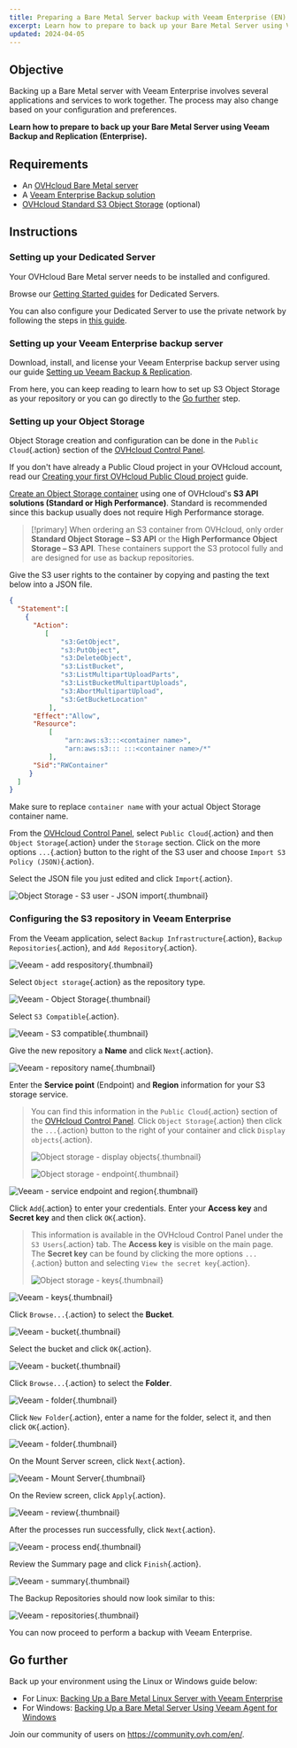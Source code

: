 ```yaml
---
title: Preparing a Bare Metal Server backup with Veeam Enterprise (EN)
excerpt: Learn how to prepare to back up your Bare Metal Server using Veeam Backup and Replication (Enterprise)
updated: 2024-04-05
---
```


## Objective

Backing up a Bare Metal server with Veeam Enterprise involves several applications and services to work together. The process may also change based on your configuration and preferences.

**Learn how to prepare to back up your Bare Metal Server using Veeam Backup and Replication (Enterprise).**

## Requirements

- An [OVHcloud Bare Metal server](https://www.ovhcloud.com/pt/bare-metal/)
- A [Veeam Enterprise Backup solution](https://www.ovhcloud.com/pt/storage-solutions/veeam-enterprise/)
- [OVHcloud Standard S3 Object Storage](https://www.ovhcloud.com/pt/public-cloud/object-storage/) (optional)

## Instructions

### Setting up your Dedicated Server

Your OVHcloud Bare Metal server needs to be installed and configured.

Browse our [Getting Started guides](bare-metal-cloud-dedicated-servers-getting-started1.) for Dedicated Servers.

You can also configure your Dedicated Server to use the private network by following the steps in [this guide](vrack_configuring_on_dedicated_server1.).

### Setting up your Veeam Enterprise backup server

Download, install, and license your Veeam Enterprise backup server using our guide [Setting up Veeam Backup & Replication](veeam_veeam_backup_replication1.).

From here, you can keep reading to learn how to set up S3 Object Storage as your repository or you can go directly to the [Go further](veeam-enterprise-server-backup-preparation_#gofurther.) step.

### Setting up your Object Storage

Object Storage creation and configuration can be done in the `Public Cloud`{.action} section of the [OVHcloud Control Panel](https://www.ovh.com/auth/?action=gotomanager&from=https://www.ovh.pt/&ovhSubsidiary=pt).

If you don't have already a Public Cloud project in your OVHcloud account, read our [Creating your first OVHcloud Public Cloud project](create_a_public_cloud_project1.) guide.

[Create an Object Storage container](s3_create_bucket1.) using one of OVHcloud's **S3 API solutions (Standard or High Performance)**. Standard is recommended since this backup usually does not require High Performance storage.

> [!primary]
> When ordering an S3 container from OVHcloud, only order **Standard Object Storage – S3 API** or the **High Performance Object Storage – S3 API**. These containers support the S3 protocol fully and are designed for use as backup repositories.

Give the S3 user rights to the container by copying and pasting the text below into a JSON file.

```json
{
  "Statement":[
    {
      "Action":
         [
             "s3:GetObject",
             "s3:PutObject",
             "s3:DeleteObject",
             "s3:ListBucket",
             "s3:ListMultipartUploadParts",
             "s3:ListBucketMultipartUploads",
             "s3:AbortMultipartUpload",
             "s3:GetBucketLocation"
          ],
      "Effect":"Allow",
      "Resource":
          [
              "arn:aws:s3:::<container name>",
              "arn:aws:s3::: :::<container name>/*"
          ],
      "Sid":"RWContainer"
     }
  ]
}
```

Make sure to replace `container name` with your actual Object Storage container name.

From the [OVHcloud Control Panel](https://www.ovh.com/auth/?action=gotomanager&from=https://www.ovh.pt/&ovhSubsidiary=pt), select `Public Cloud`{.action} and then `Object Storage`{.action} under the `Storage` section. Click on the more options `...`{.action} button to the right of the S3 user and choose `Import S3 Policy (JSON)`{.action}.

Select the JSON file you just edited and click `Import`{.action}.

![Object Storage - S3 user - JSON import](backup-preparation-01.png){.thumbnail}

### Configuring the S3 repository in Veeam Enterprise

From the Veeam application, select `Backup Infrastructure`{.action}, `Backup Repositories`{.action}, and `Add Repository`{.action}.

![Veeam - add respository](backup-preparation-02.png){.thumbnail}

Select `Object storage`{.action} as the repository type.

![Veeam - Object Storage](backup-preparation-03.png){.thumbnail}

Select `S3 Compatible`{.action}.

![Veeam - S3 compatible](backup-preparation-04.png){.thumbnail}

Give the new repository a **Name** and click `Next`{.action}.

![Veeam - repository name](backup-preparation-05.png){.thumbnail}

Enter the **Service point** (Endpoint) and **Region** information for your S3 storage service.

> You can find this information in the `Public Cloud`{.action} section of the [OVHcloud Control Panel](https://www.ovh.com/auth/?action=gotomanager&from=https://www.ovh.pt/&ovhSubsidiary=pt).
> Click `Object Storage`{.action} then click the `...`{.action} button to the right of your container and click `Display objects`{.action}.
>
> ![Object storage - display objects](backup-preparation-06.png){.thumbnail}
>
> ![Object storage - endpoint](backup-preparation-07.png){.thumbnail}

![Veeam - service endpoint and region](backup-preparation-08.png){.thumbnail}

Click `Add`{.action} to enter your credentials. Enter your **Access key** and **Secret key** and then click `OK`{.action}.

> This information is available in the OVHcloud Control Panel under the `S3 Users`{.action} tab. The **Access key** is visible on the main page. 
> The **Secret key** can be found by clicking the more options `...`{.action} button and selecting `View the secret key`{.action}. 
>
> ![Object storage - keys](backup-preparation-09.png){.thumbnail}

![Veeam - keys](backup-preparation-10.png){.thumbnail}

Click `Browse...`{.action} to select the **Bucket**.

![Veeam - bucket](backup-preparation-11.png){.thumbnail}

Select the bucket and click `OK`{.action}.

![Veeam - bucket](backup-preparation-12.png){.thumbnail}

Click `Browse...`{.action} to select the **Folder**.

![Veeam - folder](backup-preparation-13.png){.thumbnail}

Click `New Folder`{.action}, enter a name for the folder, select it, and then click `OK`{.action}.

![Veeam - folder](backup-preparation-14.png){.thumbnail}

On the Mount Server screen, click `Next`{.action}.

![Veeam - Mount Server](backup-preparation-15.png){.thumbnail}

On the Review screen, click `Apply`{.action}.

![Veeam - review](backup-preparation-16.png){.thumbnail}

After the processes run successfully, click `Next`{.action}.

![Veeam - process end](backup-preparation-17.png){.thumbnail}

Review the Summary page and click `Finish`{.action}.

![Veeam - summary](backup-preparation-18.png){.thumbnail}

The Backup Repositories should now look similar to this:

![Veeam - repositories](backup-preparation-19.png){.thumbnail}

You can now proceed to perform a backup with Veeam Enterprise.

## Go further <a name="gofurther"></a>

Back up your environment using the Linux or Windows guide below:

- For Linux: [Backing Up a Bare Metal Linux Server with Veeam Enterprise](veeam-enterprise-server-backup-linux1.)
- For Windows: [Backing Up a Bare Metal Server Using Veeam Agent for Windows](veeam-enterprise-server-backup-windows-agent1.)

Join our community of users on <https://community.ovh.com/en/>.